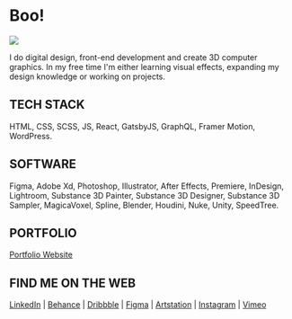 # Boo!
![](https://media2.giphy.com/media/aTf4PONtSYB1e/giphy.gif?cid=ecf05e47w92jeyo25svp04jpl70ppmtmf04rc8khwytz6tm7&rid=giphy.gif&ct=g)

I do digital design, front-end development and create 3D computer graphics.
In my free time I'm either learning visual effects, expanding my design knowledge or working on projects.

## TECH STACK
HTML, CSS, SCSS, JS, React, GatsbyJS, GraphQL, Framer Motion, WordPress.

## SOFTWARE
Figma, Adobe Xd, Photoshop, Illustrator, After Effects, Premiere, InDesign, Lightroom, Substance 3D Painter, Substance 3D Designer, Substance 3D Sampler, MagicaVoxel, Spline, Blender, Houdini, Nuke, Unity, SpeedTree.

## PORTFOLIO
[Portfolio Website](https://www.annaozola.com/)

## FIND ME ON THE WEB

[LinkedIn](https://www.linkedin.com/in/annacgfx/) | [Behance](https://www.behance.net/annacgfx) | [Dribbble](https://dribbble.com/annacgfx) | [Figma](https://www.figma.com/@annacgfx) | [Artstation](https://www.artstation.com/annaozola) | [Instagram](https://www.instagram.com/annacgfx/) | [Vimeo](https://vimeo.com/annaozola)
